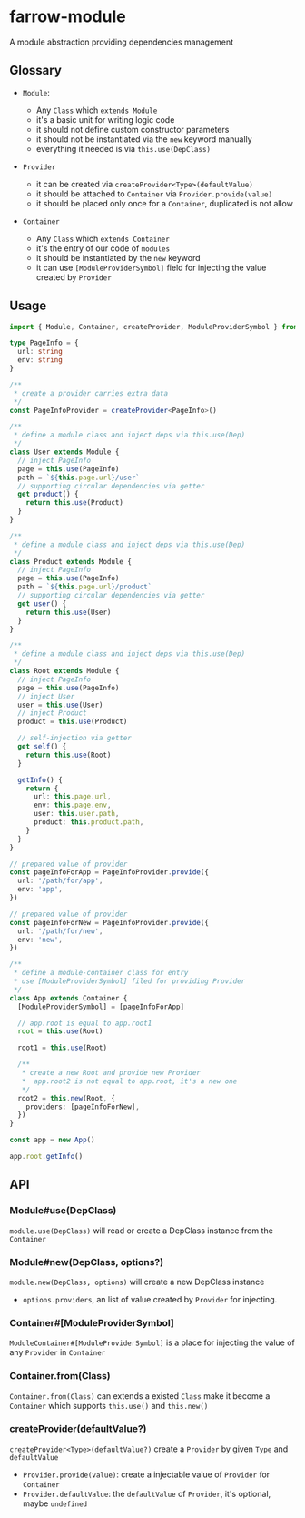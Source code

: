 # farrow-module

A module abstraction providing dependencies management

## Glossary

- `Module`:

  - Any `Class` which `extends Module`
  - it's a basic unit for writing logic code
  - it should not define custom constructor parameters
  - it should not be instantiated via the `new` keyword manually
  - everything it needed is via `this.use(DepClass)`

- `Provider`

  - it can be created via `createProvider<Type>(defaultValue)`
  - it should be attached to `Container` via `Provider.provide(value)`
  - it should be placed only once for a `Container`, duplicated is not allow

- `Container`

  - Any `Class` which `extends Container`
  - it's the entry of our code of `modules`
  - it should be instantiated by the `new` keyword
  - it can use `[ModuleProviderSymbol]` field for injecting the value created by `Provider`

## Usage

```typescript
import { Module, Container, createProvider, ModuleProviderSymbol } from 'farrow-module'

type PageInfo = {
  url: string
  env: string
}

/**
 * create a provider carries extra data
 */
const PageInfoProvider = createProvider<PageInfo>()

/**
 * define a module class and inject deps via this.use(Dep)
 */
class User extends Module {
  // inject PageInfo
  page = this.use(PageInfo)
  path = `${this.page.url}/user`
  // supporting circular dependencies via getter
  get product() {
    return this.use(Product)
  }
}

/**
 * define a module class and inject deps via this.use(Dep)
 */
class Product extends Module {
  // inject PageInfo
  page = this.use(PageInfo)
  path = `${this.page.url}/product`
  // supporting circular dependencies via getter
  get user() {
    return this.use(User)
  }
}

/**
 * define a module class and inject deps via this.use(Dep)
 */
class Root extends Module {
  // inject PageInfo
  page = this.use(PageInfo)
  // inject User
  user = this.use(User)
  // inject Product
  product = this.use(Product)

  // self-injection via getter
  get self() {
    return this.use(Root)
  }

  getInfo() {
    return {
      url: this.page.url,
      env: this.page.env,
      user: this.user.path,
      product: this.product.path,
    }
  }
}

// prepared value of provider
const pageInfoForApp = PageInfoProvider.provide({
  url: '/path/for/app',
  env: 'app',
})

// prepared value of provider
const pageInfoForNew = PageInfoProvider.provide({
  url: '/path/for/new',
  env: 'new',
})

/**
 * define a module-container class for entry
 * use [ModuleProviderSymbol] filed for providing Provider
 */
class App extends Container {
  [ModuleProviderSymbol] = [pageInfoForApp]

  // app.root is equal to app.root1
  root = this.use(Root)

  root1 = this.use(Root)

  /**
   * create a new Root and provide new Provider
   *  app.root2 is not equal to app.root, it's a new one
   */
  root2 = this.new(Root, {
    providers: [pageInfoForNew],
  })
}

const app = new App()

app.root.getInfo()
```

## API

### Module#use(DepClass)

`module.use(DepClass)` will read or create a DepClass instance from the `Container`

### Module#new(DepClass, options?)

`module.new(DepClass, options)` will create a new DepClass instance

- `options.providers`, an list of value created by `Provider` for injecting.

### Container#[ModuleProviderSymbol]

`ModuleContainer#[ModuleProviderSymbol]` is a place for injecting the value of any `Provider` in `Container`

### Container.from(Class)

`Container.from(Class)` can extends a existed `Class` make it become a `Container` which supports `this.use()` and `this.new()`

### createProvider<Type>(defaultValue?)

`createProvider<Type>(defaultValue?)` create a `Provider` by given `Type` and `defaultValue`

- `Provider.provide(value)`: create a injectable value of `Provider` for `Container`
- `Provider.defaultValue`: the `defaultValue` of `Provider`, it's optional, maybe `undefined`
